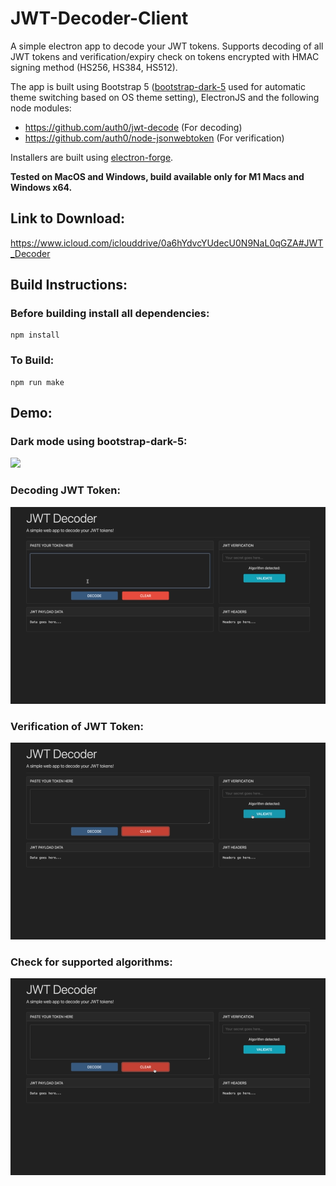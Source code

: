 # JWT-Decoder-Client
A simple electron app to decode your JWT tokens. Supports decoding of all JWT tokens and verification/expiry check on tokens encrypted with HMAC signing method (HS256, HS384, HS512).

The app is built using Bootstrap 5 ([bootstrap-dark-5](https://github.com/vinorodrigues/bootstrap-dark-5) used for automatic theme switching based on OS theme setting), ElectronJS and the following node modules:

- https://github.com/auth0/jwt-decode (For decoding)
- https://github.com/auth0/node-jsonwebtoken (For verification)

Installers are built using [electron-forge](https://www.electronforge.io/).

**Tested on MacOS and Windows, build available only for M1 Macs and Windows x64.**

## Link to Download:

https://www.icloud.com/iclouddrive/0a6hYdvcYUdecU0N9NaL0qGZA#JWT_Decoder

## Build Instructions:
### Before building install all dependencies:
```
npm install
```

### To Build:

```
npm run make
```

## Demo:

### Dark mode using bootstrap-dark-5:

![](Videos/1_theme_bootstrap.gif)

### Decoding JWT Token:

![](Videos/2_decoding.gif)

### Verification of JWT Token:

![](Videos/3_verification.gif)

### Check for supported algorithms:

![](Videos/4_algocheck.gif)
